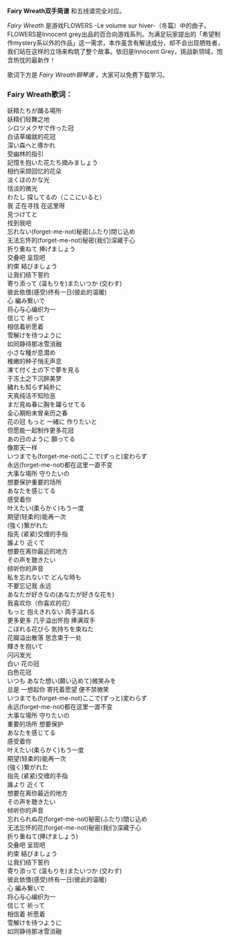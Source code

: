 

**Fairy Wreath双手简谱** 和五线谱完全对应。

_Fairy Wreath_ 是游戏FLOWERS -Le volume sur hiver-（冬篇）中的曲子。FLOWERS是Innocent
grey出品的百合向游戏系列。为满足玩家提出的「希望制作mystery系以外的作品」这一需求，本作虽含有解谜成分，却不会出现牺牲者，我们站在这样的立场来构筑了整个故事。依旧是Innocent
Grey，挑战新领域，饱含热忱的最新作！

歌词下方是 _Fairy Wreath钢琴谱_ ，大家可以免费下载学习。

### Fairy Wreath歌词：

妖精たちが踊る場所  
妖精们轻舞之地  
シロツメクサで作った冠  
白诘草编就的花冠  
深い森へと導かれ  
受幽林的指引  
記憶を抱いた花たち摘みましょう  
相约采撷回忆的花朵  
淡くほのかな光  
恬淡的微光  
わたし 探してるの（ここにいると）  
我 正在寻找 在这里呀  
見つけてと  
找到我吧  
忘れない(forget-me-not)秘密(ふたり)閉じ込め  
无法忘怀的(forget-me-not)秘密(我们)深藏于心  
折り重ねて 捧げましょう  
交叠吧 呈现吧  
約束 結びましょう  
让我们结下誓约  
寄り添って (温もりを)またいつか (交わす)  
彼此依偎(感受)终有一日(彼此的温暖)  
心 編み繋いで  
将心与心编织为一  
信じて 祈って  
相信着祈愿着  
雪解けを待つように  
如同静待那冰雪消融  
小さな種が息潜め  
稚嫩的种子悄无声息  
凍て付く土の下で夢を見る  
于冻土之下沉醉美梦  
穢れも知らず純朴に  
天真纯洁不知险恶  
まだ見ぬ春に胸を躍らせてる  
全心期盼未曾亲历之春  
花の冠 もっと 一緒に 作りたいと  
但愿能一起制作更多花冠  
あの日のように 願ってる  
像那天一样  
いつまでも(forget-me-not)ここで(ずっと)変わらず  
永远(forget-me-not)都在这里一直不变  
大事な場所 守りたいの  
想要保护重要的场所  
あなたを感じてる  
感受着你  
叶えたい(柔らかく)もう一度  
期望(轻柔的)能再一次  
(強く)繋がれた  
指先 (紧紧)交缠的手指  
誰より 近くて  
想要在离你最近的地方  
その声を聴きたい  
倾听你的声音  
私を忘れないで どんな時も  
不要忘记我 永远  
あなたが好きなの(あなたが好きな花を)  
我喜欢你（你喜欢的花）  
もっと 抱えきれない 両手溢れる  
更多更多 几乎溢出怀抱 捧满双手  
こぼれる花びら 気持ちを束ねた  
花瓣溢出散落 思念束于一处  
輝きを抱いて  
闪闪发光  
白い 花の冠  
白色花冠  
いつも あなた想い(願い込めて)微笑みを  
总是 一想起你 寄托着愿望 便不禁微笑  
いつまでも(forget-me-not)ここで(ずっと)変わらず  
永远(forget-me-not)都在这里一直不变  
大事な場所 守りたいの  
重要的场所 想要保护  
あなたを感じてる  
感受着你  
叶えたい(柔らかく)もう一度  
期望(轻柔的)能再一次  
(強く)繋がれた  
指先 (紧紧)交缠的手指  
誰より 近くて  
想要在离你最近的地方  
その声を聴きたい  
倾听你的声音  
忘れられぬ花(forget-me-not)秘密(ふたり)閉じ込め  
无法忘怀的花(forget-me-not)秘密(我们)深藏于心  
折り重ねて(捧げましょう)  
交叠吧 呈现吧  
約束 結びましょう  
让我们结下誓约  
寄り添って (温もりを)またいつか (交わす)  
彼此依偎(感受)终有一日(彼此的温暖)  
心 編み繋いで  
将心与心编织为一  
信じて 祈って  
相信着 祈愿着  
雪解けを待つように  
如同静待那冰雪消融


